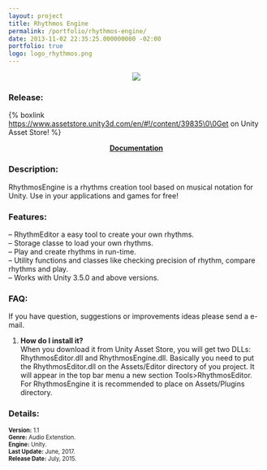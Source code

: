 ```yaml
---
layout: project
title: Rhythmos Engine
permalink: /portfolio/rhythmos-engine/
date: 2013-11-02 22:35:25.000000000 -02:00
portfolio: true
logo: logo_rhythmos.png
---
```


<p style="text-align:center; width: 75%; margin:auto;">
<img src="{{site.baseurl}}/img/portfolio/screen_rhythmos.png" />
</p>

 <span/>

### Release:

{% boxlink https://www.assetstore.unity3d.com/en/#!/content/39835\0\0Get on Unity Asset Store! %}

<p style="text-align:center">
<strong><a href="https://drive.google.com/file/d/0B0spb4kkmET9UUVqUjBmSk5BeVk/view" target="_blank">Documentation</a></strong>
</p>

### Description:

RhythmosEngine is a rhythms creation tool based on musical notation for Unity.
Use in your applications and games for free!

### Features:

– RhythmEditor a easy tool to create your own rhythms.<br>
– Storage classe to load your own rhythms.<br>
– Play and create rhythms in run-time.<br>
– Utility functions and classes like checking precision of rhythm, compare rhythms and play.<br>
– Works with Unity 3.5.0 and above versions.<br>

### FAQ:

If you have question, suggestions or  improvements ideas please send a e-mail.

1. **How do I install it?**<br>
When you download it from Unity Asset Store, you will get two DLLs: RhythmosEditor.dll and RhythmosEngine.dll. Basically you need to put the RhythmosEditor.dll on the Assets/Editor directory of you project. It will appear in the top bar menu a new section Tools>RhythmosEditor. For RhythmosEngine it is recommended to place on Assets/Plugins directory.

### Details:
<p style="font-size:0.8em">
<strong>Version:</strong> 1.1<br>
<strong>Genre:</strong> Audio Extenstion.<br>
<strong>Engine:</strong> Unity.<br>
<strong>Last Update:</strong> June, 2017.<br>
<strong>Release Date:</strong> July, 2015.<br>
</p>
